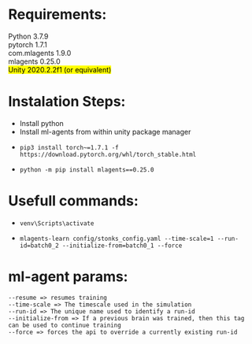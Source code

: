 # Requirements:
Python 3.7.9  
pytorch 1.7.1  
com.mlagents 1.9.0  
mlagents 0.25.0  
<mark>Unity 2020.2.2f1 (or equivalent)</mark>

# Instalation Steps:
* Install python
* Install ml-agents from within unity package manager
*     pip3 install torch~=1.7.1 -f https://download.pytorch.org/whl/torch_stable.html
*     python -m pip install mlagents==0.25.0
# Usefull commands:
*     venv\Scripts\activate
*     mlagents-learn config/stonks_config.yaml --time-scale=1 --run-id=batch0_2 --initialize-from=batch0_1 --force

# ml-agent params:

    --resume => resumes training  
    --time-scale => The timescale used in the simulation  
    --run-id => The unique name used to identify a run-id  
    --initialize-from => If a previous brain was trained, then this tag can be used to continue training  
    --force => forces the api to override a currently existing run-id  
